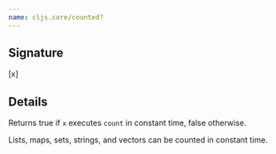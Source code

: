 ```yaml
---
name: cljs.core/counted?
---
```


## Signature
[x]


## Details

Returns true if `x` executes `count` in constant time, false otherwise.

Lists, maps, sets, strings, and vectors can be counted in constant time.
